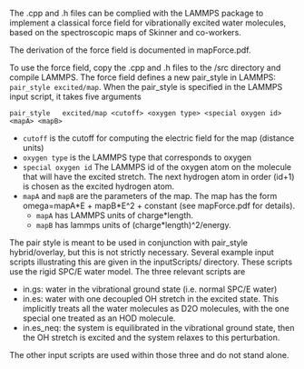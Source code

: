 The .cpp and .h files can be complied with the LAMMPS package to implement a classical force field for vibrationally excited water molecules, based on the spectroscopic maps of Skinner and co-workers.

The derivation of the force field is documented in mapForce.pdf.

To use the force field, copy the .cpp and .h files to the <lammps>/src directory and compile LAMMPS.
The force field defines a new pair_style in LAMMPS: ```pair_style excited/map```.
When the pair_style is specified in the LAMMPS input script, it takes five arguments

```pair_style 	excited/map <cutoff> <oxygen type> <special oxygen id> <mapA> <mapB>```

- ```cutoff``` is the cutoff for computing the electric field for the map (distance units)
- ```oxygen type``` is the LAMMPS type that corresponds to oxygen
- ```special oxygen id``` The LAMMPS id of the oxygen atom on the molecule that will have the excited stretch. The next hydrogen atom in order (id+1) is chosen as the excited hydrogen atom.
- ```mapA``` and ```mapB``` are the parameters of the map. The map has the form omega=mapA\*E + mapB\*E^2 + constant (see mapForce.pdf for details).
     - ```mapA``` has LAMMPS units of charge\*length.
     - ```mapB``` has lammps units of (charge\*length)^2/energy.

The pair style is meant to be used in conjunction with pair_style hybrid/overlay, but this is not strictly necessary.
Several example input scripts illustrating this are given in the inputScripts/ directory. These scripts use the rigid SPC/E water model. The three relevant scripts are
- in.gs: water in the vibrational ground state (i.e. normal SPC/E water)
- in.es: water with one decoupled OH stretch in the excited state. This implicitly treats all the water molecules as D2O molecules, with the one special one treated as an HOD molecule.
- in.es_neq: the system is equilibrated in the vibrational ground state, then the OH stretch is excited and the system relaxes to this perturbation.

The other input scripts are used within those three and do not stand alone.
